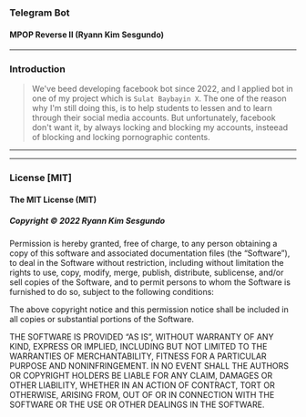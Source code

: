 ### Telegram Bot
#### MPOP Reverse II (Ryann Kim Sesgundo)

---
### Introduction
> We've beed developing facebook bot since 2022, and I applied bot in one of my project which is `Sulat Baybayin X`. The one of the reason why I'm still doing this, is to help students to lessen and to learn through their social media accounts. But unfortunately, facebook don't want it, by always locking and blocking my accounts, insteead of blocking and locking pornographic contents.

---


---
### License [MIT]

#### The MIT License (MIT)
##### Copyright © 2022 Ryann Kim Sesgundo

Permission is hereby granted, free of charge, to any person obtaining a copy of this software and associated documentation files (the “Software”), to deal in the Software without restriction, including without limitation the rights to use, copy, modify, merge, publish, distribute, sublicense, and/or sell copies of the Software, and to permit persons to whom the Software is furnished to do so, subject to the following conditions:

The above copyright notice and this permission notice shall be included in all copies or substantial portions of the Software.

THE SOFTWARE IS PROVIDED “AS IS”, WITHOUT WARRANTY OF ANY KIND, EXPRESS OR IMPLIED, INCLUDING BUT NOT LIMITED TO THE WARRANTIES OF MERCHANTABILITY, FITNESS FOR A PARTICULAR PURPOSE AND NONINFRINGEMENT. IN NO EVENT SHALL THE AUTHORS OR COPYRIGHT HOLDERS BE LIABLE FOR ANY CLAIM, DAMAGES OR OTHER LIABILITY, WHETHER IN AN ACTION OF CONTRACT, TORT OR OTHERWISE, ARISING FROM, OUT OF OR IN CONNECTION WITH THE SOFTWARE OR THE USE OR OTHER DEALINGS IN THE SOFTWARE.
